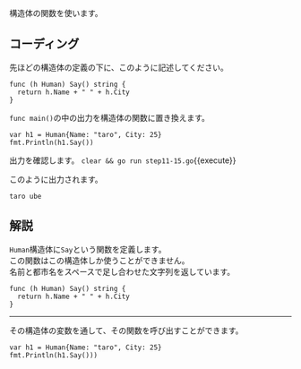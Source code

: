 構造体の関数を使います。

## コーディング

先ほどの構造体の定義の下に、このように記述してください。
```
func (h Human) Say() string {
  return h.Name + " " + h.City
}
```

`func main()`の中の出力を構造体の関数に置き換えます。
```
var h1 = Human{Name: "taro", City: 25}
fmt.Println(h1.Say())
```

出力を確認します。
`clear && go run step11-15.go`{{execute}}

このように出力されます。
```
taro ube
```

## 解説

`Human`構造体に`Say`という関数を定義します。<br>
この関数はこの構造体しか使うことができません。<br>
名前と都市名をスペースで足し合わせた文字列を返しています。
```
func (h Human) Say() string {
  return h.Name + " " + h.City
}
```

---
その構造体の変数を通して、その関数を呼び出すことができます。
```
var h1 = Human{Name: "taro", City: 25}
fmt.Println(h1.Say()))
```
